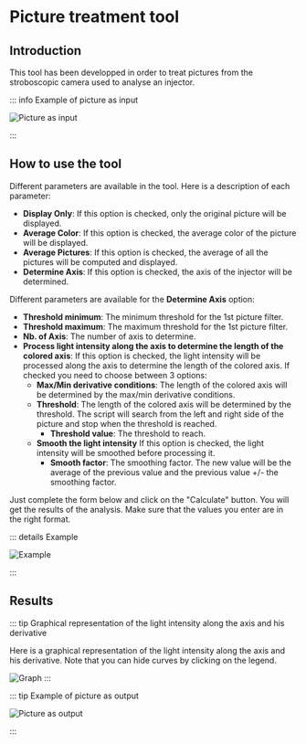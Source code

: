 # Picture treatment tool  <Badge type="tip" text="^1.0.0" />

## Introduction

This tool has been developped in order to treat pictures from the stroboscopic camera used to analyse an injector.

::: info Example of picture as input

![Picture as input](/picture-treatment/picture-as-input.jpg)

:::

## How to use the tool

Different parameters are available in the tool. Here is a description of each parameter:

- **Display Only**: If this option is checked, only the original picture will be displayed.
- **Average Color**: If this option is checked, the average color of the picture will be displayed.
- **Average Pictures**: If this option is checked, the average of all the pictures will be computed and displayed.
- **Determine Axis**: If this option is checked, the axis of the injector will be determined.

Different parameters are available for the **Determine Axis** option:

- **Threshold minimum**: The minimum threshold for the 1st picture filter.
- **Threshold maximum**: The maximum threshold for the 1st picture filter.
- **Nb. of Axis**: The number of axis to determine.
- **Process light intensity along the axis to determine the length of the colored axis**: If this option is checked, the light intensity will be processed along the axis to determine the length of the colored axis. If checked you need to choose between 3 options:
    - **Max/Min derivative conditions**: The length of the colored axis will be determined by the max/min derivative conditions.
    - **Threshold**: The length of the colored axis will be determined by the threshold. The script will search from the left and right side of the picture and stop when the threshold is reached.
        - **Threshold value**: The threshold to reach.
    - **Smooth the light intensity** If this option is checked, the light intensity will be smoothed before processing it.
        - **Smooth factor**: The smoothing factor. The new value will be the average of the previous value and the previous value +/- the smoothing factor.

Just complete the form below and click on the "Calculate" button. You will get the results of the analysis.
Make sure that the values you enter are in the right format.

::: details Example

![Example](/picture-treatment/parameters.png)

:::

## Results

::: tip Graphical representation of the light intensity along the axis and his derivative

Here is a graphical representation of the light intensity along the axis and his derivative. Note that you can hide curves by clicking on the legend.

![Graph](/picture-treatment/graph.png)
:::

::: tip Example of picture as output

![Picture as output](/picture-treatment/output.png)

:::
